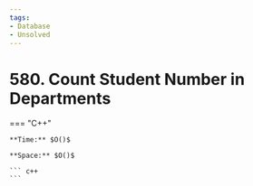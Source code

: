 ```yaml
---
tags:
- Database
- Unsolved
---
```



# 580. Count Student Number in Departments

=== "C++"

    **Time:** $O()$

    **Space:** $O()$

    ``` c++
    ```